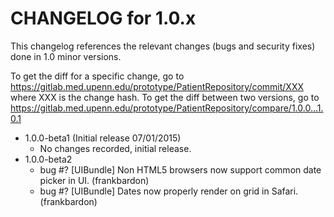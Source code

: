CHANGELOG for 1.0.x
===================

This changelog references the relevant changes (bugs and security fixes) done in 1.0 minor versions.

To get the diff for a specific change, go to https://gitlab.med.upenn.edu/prototype/PatientRepository/commit/XXX where XXX is the change hash. To get the diff between two versions, go to https://gitlab.med.upenn.edu/prototype/PatientRepository/compare/1.0.0...1.0.1

* 1.0.0-beta1 (Initial release 07/01/2015)
    - No changes recorded, initial release.
* 1.0.0-beta2
    - bug #? [UIBundle] Non HTML5 browsers now support common date picker in UI. (frankbardon)
    - bug #? [UIBundle] Dates now properly render on grid in Safari. (frankbardon)
